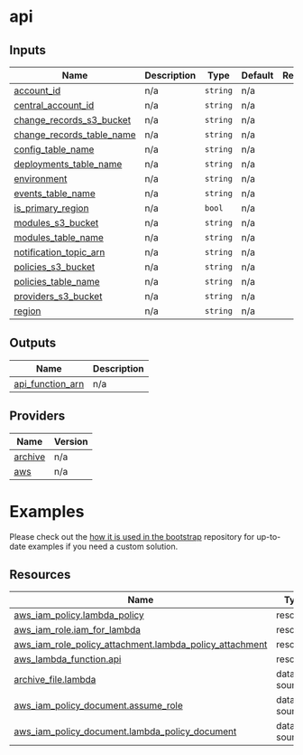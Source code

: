# api

<!-- BEGINNING OF PRE-COMMIT-TERRAFORM DOCS HOOK -->


## Inputs

| Name | Description | Type | Default | Required |
|------|-------------|------|---------|:--------:|
| <a name="input_account_id"></a> [account\_id](#input\_account\_id) | n/a | `string` | n/a | yes |
| <a name="input_central_account_id"></a> [central\_account\_id](#input\_central\_account\_id) | n/a | `string` | n/a | yes |
| <a name="input_change_records_s3_bucket"></a> [change\_records\_s3\_bucket](#input\_change\_records\_s3\_bucket) | n/a | `string` | n/a | yes |
| <a name="input_change_records_table_name"></a> [change\_records\_table\_name](#input\_change\_records\_table\_name) | n/a | `string` | n/a | yes |
| <a name="input_config_table_name"></a> [config\_table\_name](#input\_config\_table\_name) | n/a | `string` | n/a | yes |
| <a name="input_deployments_table_name"></a> [deployments\_table\_name](#input\_deployments\_table\_name) | n/a | `string` | n/a | yes |
| <a name="input_environment"></a> [environment](#input\_environment) | n/a | `string` | n/a | yes |
| <a name="input_events_table_name"></a> [events\_table\_name](#input\_events\_table\_name) | n/a | `string` | n/a | yes |
| <a name="input_is_primary_region"></a> [is\_primary\_region](#input\_is\_primary\_region) | n/a | `bool` | n/a | yes |
| <a name="input_modules_s3_bucket"></a> [modules\_s3\_bucket](#input\_modules\_s3\_bucket) | n/a | `string` | n/a | yes |
| <a name="input_modules_table_name"></a> [modules\_table\_name](#input\_modules\_table\_name) | n/a | `string` | n/a | yes |
| <a name="input_notification_topic_arn"></a> [notification\_topic\_arn](#input\_notification\_topic\_arn) | n/a | `string` | n/a | yes |
| <a name="input_policies_s3_bucket"></a> [policies\_s3\_bucket](#input\_policies\_s3\_bucket) | n/a | `string` | n/a | yes |
| <a name="input_policies_table_name"></a> [policies\_table\_name](#input\_policies\_table\_name) | n/a | `string` | n/a | yes |
| <a name="input_providers_s3_bucket"></a> [providers\_s3\_bucket](#input\_providers\_s3\_bucket) | n/a | `string` | n/a | yes |
| <a name="input_region"></a> [region](#input\_region) | n/a | `string` | n/a | yes |

## Outputs

| Name | Description |
|------|-------------|
| <a name="output_api_function_arn"></a> [api\_function\_arn](#output\_api\_function\_arn) | n/a |

## Providers

| Name | Version |
|------|---------|
| <a name="provider_archive"></a> [archive](#provider\_archive) | n/a |
| <a name="provider_aws"></a> [aws](#provider\_aws) | n/a |

# Examples

Please check out the [how it is used in the bootstrap](https://github.com/infraweave-io/aws-bootstrap/blob/main/central.tf) repository for up-to-date examples if you need a custom solution.

## Resources

| Name | Type |
|------|------|
| [aws_iam_policy.lambda_policy](https://registry.terraform.io/providers/hashicorp/aws/latest/docs/resources/iam_policy) | resource |
| [aws_iam_role.iam_for_lambda](https://registry.terraform.io/providers/hashicorp/aws/latest/docs/resources/iam_role) | resource |
| [aws_iam_role_policy_attachment.lambda_policy_attachment](https://registry.terraform.io/providers/hashicorp/aws/latest/docs/resources/iam_role_policy_attachment) | resource |
| [aws_lambda_function.api](https://registry.terraform.io/providers/hashicorp/aws/latest/docs/resources/lambda_function) | resource |
| [archive_file.lambda](https://registry.terraform.io/providers/hashicorp/archive/latest/docs/data-sources/file) | data source |
| [aws_iam_policy_document.assume_role](https://registry.terraform.io/providers/hashicorp/aws/latest/docs/data-sources/iam_policy_document) | data source |
| [aws_iam_policy_document.lambda_policy_document](https://registry.terraform.io/providers/hashicorp/aws/latest/docs/data-sources/iam_policy_document) | data source |
<!-- END OF PRE-COMMIT-TERRAFORM DOCS HOOK -->

